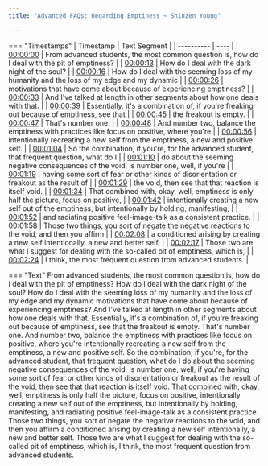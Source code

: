 ```yaml
---
title: "Advanced FAQs: Regarding Emptiness ~ Shinzen Young"

---
```

=== "Timestamps"
    | Timestamp | Text Segment |
    | ---------- | ----  |
    | [00:00:00](https://www.youtube.com/watch?v=812I4KYLMF8&t=0) |  From advanced students, the most common question is, how do I deal with the pit of emptiness? |
    | [00:00:13](https://www.youtube.com/watch?v=812I4KYLMF8&t=13) |  How do I deal with the dark night of the soul? |
    | [00:00:16](https://www.youtube.com/watch?v=812I4KYLMF8&t=16) |  How do I deal with the seeming loss of my humanity and the loss of my edge and my dynamic |
    | [00:00:26](https://www.youtube.com/watch?v=812I4KYLMF8&t=26) |  motivations that have come about because of experiencing emptiness? |
    | [00:00:33](https://www.youtube.com/watch?v=812I4KYLMF8&t=33) |  And I've talked at length in other segments about how one deals with that. |
    | [00:00:39](https://www.youtube.com/watch?v=812I4KYLMF8&t=39) |  Essentially, it's a combination of, if you're freaking out because of emptiness, see that |
    | [00:00:45](https://www.youtube.com/watch?v=812I4KYLMF8&t=45) |  the freakout is empty. |
    | [00:00:47](https://www.youtube.com/watch?v=812I4KYLMF8&t=47) |  That's number one. |
    | [00:00:48](https://www.youtube.com/watch?v=812I4KYLMF8&t=48) |  And number two, balance the emptiness with practices like focus on positive, where you're |
    | [00:00:56](https://www.youtube.com/watch?v=812I4KYLMF8&t=56) |  intentionally recreating a new self from the emptiness, a new and positive self. |
    | [00:01:04](https://www.youtube.com/watch?v=812I4KYLMF8&t=64) |  So the combination, if you're, for the advanced student, that frequent question, what do I |
    | [00:01:10](https://www.youtube.com/watch?v=812I4KYLMF8&t=70) |  do about the seeming negative consequences of the void, is number one, well, if you're |
    | [00:01:19](https://www.youtube.com/watch?v=812I4KYLMF8&t=79) |  having some sort of fear or other kinds of disorientation or freakout as the result of |
    | [00:01:29](https://www.youtube.com/watch?v=812I4KYLMF8&t=89) |  the void, then see that that reaction is itself void. |
    | [00:01:34](https://www.youtube.com/watch?v=812I4KYLMF8&t=94) |  That combined with, okay, well, emptiness is only half the picture, focus on positive, |
    | [00:01:42](https://www.youtube.com/watch?v=812I4KYLMF8&t=102) |  intentionally creating a new self out of the emptiness, but intentionally by holding, manifesting, |
    | [00:01:52](https://www.youtube.com/watch?v=812I4KYLMF8&t=112) |  and radiating positive feel-image-talk as a consistent practice. |
    | [00:01:58](https://www.youtube.com/watch?v=812I4KYLMF8&t=118) |  Those two things, you sort of negate the negative reactions to the void, and then you affirm |
    | [00:02:08](https://www.youtube.com/watch?v=812I4KYLMF8&t=128) |  a conditioned arising by creating a new self intentionally, a new and better self. |
    | [00:02:17](https://www.youtube.com/watch?v=812I4KYLMF8&t=137) |  Those two are what I suggest for dealing with the so-called pit of emptiness, which is, |
    | [00:02:24](https://www.youtube.com/watch?v=812I4KYLMF8&t=144) |  I think, the most frequent question from advanced students. |

=== "Text"
     From advanced students, the most common question is, how do I deal with the pit of emptiness? How do I deal with the dark night of the soul? How do I deal with the seeming loss of my humanity and the loss of my edge and my dynamic motivations that have come about because of experiencing emptiness? And I've talked at length in other segments about how one deals with that. Essentially, it's a combination of, if you're freaking out because of emptiness, see that the freakout is empty. That's number one. And number two, balance the emptiness with practices like focus on positive, where you're intentionally recreating a new self from the emptiness, a new and positive self. So the combination, if you're, for the advanced student, that frequent question, what do I do about the seeming negative consequences of the void, is number one, well, if you're having some sort of fear or other kinds of disorientation or freakout as the result of the void, then see that that reaction is itself void. That combined with, okay, well, emptiness is only half the picture, focus on positive, intentionally creating a new self out of the emptiness, but intentionally by holding, manifesting, and radiating positive feel-image-talk as a consistent practice. Those two things, you sort of negate the negative reactions to the void, and then you affirm a conditioned arising by creating a new self intentionally, a new and better self. Those two are what I suggest for dealing with the so-called pit of emptiness, which is, I think, the most frequent question from advanced students.